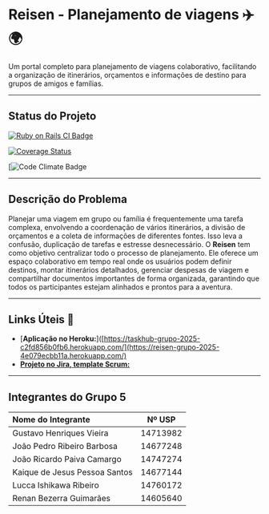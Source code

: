 # Reisen - Planejamento de viagens ✈️🌍

Um portal completo para planejamento de viagens colaborativo, facilitando a organização de itinerários, orçamentos e informações de destino para grupos de amigos e famílias.

---

## Status do Projeto

[![Ruby on Rails CI Badge](https://github.com/kaique321123/taskhub/actions/workflows/main.yml/badge.svg)](https://github.com/kaique321123/taskhub/actions/workflows/main.yml)

[![Coverage Status](https://coveralls.io/repos/github/kaique321123/Reisen/badge.svg?branch=main)](https://coveralls.io/github/kaique321123/Reisen?branch=main)

[![Code Climate Badge](https://api.codeclimate.com/v1/badges/SEU_BADGE_ID/maintainability)

---

## Descrição do Problema

Planejar uma viagem em grupo ou família é frequentemente uma tarefa complexa, envolvendo a coordenação de vários itinerários, a divisão de orçamentos e a coleta de informações de diferentes fontes. Isso leva a confusão, duplicação de tarefas e estresse desnecessário.
O **Reisen** tem como objetivo centralizar todo o processo de planejamento. Ele oferece um espaço colaborativo em tempo real onde os usuários podem definir destinos, montar itinerários detalhados, gerenciar despesas de viagem e compartilhar documentos importantes de forma organizada, garantindo que todos os participantes estejam alinhados e prontos para a aventura.

---

## Links Úteis 🔗

* [**Aplicação no Heroku:**]([https://taskhub-grupo-2025-c2fd856b0fb6.herokuapp.com/](https://reisen-grupo-2025-4e079ecbb11a.herokuapp.com/)
* [**Projeto no Jira, template Scrum:**](https://renan-bezerra-guima.atlassian.net/jira/software/projects/ER/boards/35)

---

## Integrantes do Grupo 5

| Nome do Integrante | Nº USP |
| :--- | :---: |
| Gustavo Henriques Vieira | 14713982 |
| João Pedro Ribeiro Barbosa | 14677248 |
| João Ricardo Paiva Camargo | 14747274 |
| Kaique de Jesus Pessoa Santos | 14677144 |
| Lucca Ishikawa Ribeiro | 14760172 |
| Renan Bezerra Guimarães | 14605640 |


